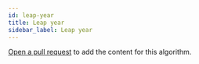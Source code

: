 ```yaml
---
id: leap-year
title: Leap year
sidebar_label: Leap year
---
```


[Open a pull request](https://github.com/AllAlgorithms/algorithms/tree/master/docs/leap-year.md) to add the content for this algorithm.